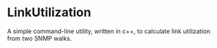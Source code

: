 # LinkUtilization
A simple command-line utility, written in c++, to calculate link utilization from two SNMP walks.
